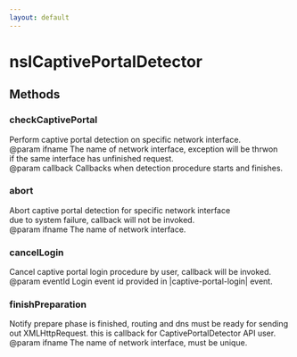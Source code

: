 ```yaml
---
layout: default
---
```


# nsICaptivePortalDetector #

## Methods ##

### checkCaptivePortal ###
  
Perform captive portal detection on specific network interface.  
@param ifname The name of network interface, exception will be thrwon  
              if the same interface has unfinished request.  
@param callback Callbacks when detection procedure starts and finishes.  
  

### abort ###
  
Abort captive portal detection for specific network interface  
due to system failure, callback will not be invoked.  
@param ifname The name of network interface.  
  

### cancelLogin ###
  
Cancel captive portal login procedure by user, callback will be invoked.  
@param eventId Login event id provided in |captive-portal-login| event.  
  

### finishPreparation ###
  
Notify prepare phase is finished, routing and dns must be ready for sending  
out XMLHttpRequest. this is callback for CaptivePortalDetector API user.  
@param ifname The name of network interface, must be unique.  
  
